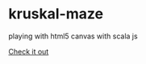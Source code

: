 # kruskal-maze
playing with html5 canvas with scala js

[Check it out](https://nhomble.github.io/kruskal-maze/)
